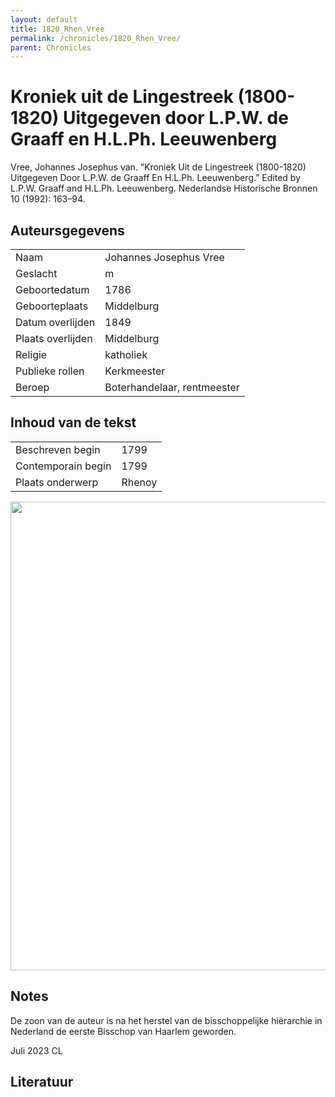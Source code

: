 ```yaml
---
layout: default
title: 1820_Rhen_Vree
permalink: /chronicles/1820_Rhen_Vree/
parent: Chronicles
--- 
```



# Kroniek uit de Lingestreek (1800-1820) Uitgegeven door L.P.W. de Graaff en H.L.Ph. Leeuwenberg 

Vree, Johannes Josephus van. “Kroniek Uit de Lingestreek (1800-1820) Uitgegeven Door L.P.W. de Graaff En H.L.Ph. Leeuwenberg.” Edited by L.P.W. Graaff and H.L.Ph. Leeuwenberg. Nederlandse Historische Bronnen 10 (1992): 163–94. 

## Auteursgegevens 

| | | 
| --------------- | --------------- | 
| Naam | Johannes Josephus Vree | 
| Geslacht | m | 
 | Geboortedatum | 1786 | 
| Geboorteplaats | Middelburg | 
| Datum overlijden | 1849 | 
| Plaats overlijden | Middelburg | 
| Religie | katholiek | 
| Publieke rollen | Kerkmeester  | 
| Beroep | Boterhandelaar, rentmeester | 

## Inhoud van de tekst 

| | | 
| --------------- | --------------- | 
| Beschreven begin | 1799 | 
| Contemporain begin | 1799 | 
| Plaats onderwerp | Rhenoy | 

[<img src="..\..\barplots_chronicles\1820_Rhen_Vree.jpg" width="750"/>](..\..\barplots_chronicles\1820_Rhen_Vree.jpg) 

## Notes 

De zoon van de auteur is na het herstel van de bisschoppelijke hiërarchie in
Nederland de eerste Bisschop van Haarlem geworden.

Juli 2023 CL



## Literatuur 

